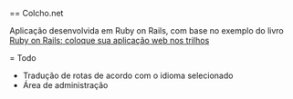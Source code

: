 == Colcho.net

Aplicação desenvolvida em Ruby on Rails, com base no exemplo do livro [Ruby on Rails: coloque sua aplicação web nos trilhos](http://www.casadocodigo.com.br/products/livro-ruby-on-rails)

= Todo

* Tradução de rotas de acordo com o idioma selecionado
* Área de administração